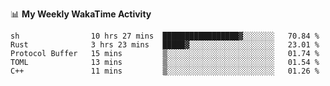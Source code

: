 <!--
**stamp711/stamp711** is a ✨ _special_ ✨ repository because its `README.md` (this file) appears on your GitHub profile.

Here are some ideas to get you started:

- 🔭 I’m currently working on ...
- 🌱 I’m currently learning ...
- 👯 I’m looking to collaborate on ...
- 🤔 I’m looking for help with ...
- 💬 Ask me about ...
- 📫 How to reach me: ...
- 😄 Pronouns: ...
- ⚡ Fun fact: ...
-->

📊 **My Weekly WakaTime Activity**

<!--START_SECTION:waka-->

```text
sh                10 hrs 27 mins  █████████████████▓░░░░░░░   70.84 %
Rust              3 hrs 23 mins   █████▓░░░░░░░░░░░░░░░░░░░   23.01 %
Protocol Buffer   15 mins         ▒░░░░░░░░░░░░░░░░░░░░░░░░   01.74 %
TOML              13 mins         ▒░░░░░░░░░░░░░░░░░░░░░░░░   01.54 %
C++               11 mins         ▒░░░░░░░░░░░░░░░░░░░░░░░░   01.26 %
```

<!--END_SECTION:waka-->
